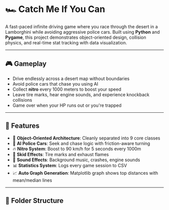 # 🏎️ Catch Me If You Can

A fast-paced infinite driving game where you race through the desert in a Lamborghini while avoiding aggressive police cars. Built using **Python** and **Pygame**, this project demonstrates object-oriented design, collision physics, and real-time stat tracking with data visualization.

---

## 🎮 Gameplay

- Drive endlessly across a desert map without boundaries
- Avoid police cars that chase you using AI
- Collect **nitro** every 1000 meters to boost your speed
- Leave tire marks, hear engine sounds, and experience knockback collisions
- Game over when your HP runs out or you're trapped

---

## 🧱 Features

- 🔄 **Object-Oriented Architecture**: Cleanly separated into 9 core classes  
- 🧠 **AI Police Cars**: Seek and chase logic with friction-aware turning  
- 🔥 **Nitro System**: Boost to 90 km/h for 5 seconds every 1000m  
- 🛞 **Skid Effects**: Tire marks and exhaust flames  
- 🎵 **Sound Effects**: Background music, crashes, engine sounds  
- 📊 **Statistics System**: Logs every game session to CSV  
- 📈 **Auto Graph Generation**: Matplotlib graph shows top distances with mean/median lines  

---

## 📂 Folder Structure

